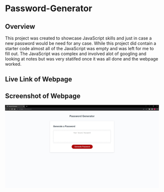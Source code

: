 # Password-Generator

## Overview
This project was created to showcase JavaScript skills and just in case a new password would
be need for any case. While this project did contain a starter code almost all of the JavaScript 
was empty and was left for me to fill out. The JavaScript was complex and involved alot of googling
and looking at notes but was very statifed once it was all done and the webpage worked.
## Live Link of Webpage

## Screenshot of Webpage
![Screenshot of Webpage](Password-Generator.jpg)
